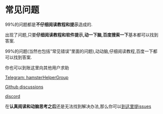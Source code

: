 # 常见问题

99%的问题都是**不仔细阅读教程和提示**造成的.

出现了问题,只要**仔细阅读教程和软件提示,动一下脑,百度搜索一下**基本都可以找到答案.

99%的问题(当然也包括"常见错误"里面的问题),动动脑,仔细阅读教程,百度一下都可以找到答案.

你也可以到账这里向其他用户求助

[Telegram: hamsterHelperGroup](https://t.me/hamsterHelperGroup)

[Github discussions](https://github.com/HamsterHelper/HamsterHelper/discussions)

[discord](https://discord.gg/aBcfpykJ)

在**认真阅读和动脑思考之后**还是无法找到解决办法,那么你可以[到这里提issues](https://github.com/HamsterHelper/HamsterHelper/issues/new/choose)


